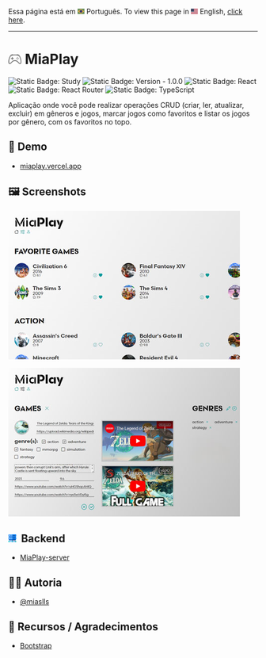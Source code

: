 Essa página está em <img src="assets/img/flag-pt-br.png" width="14" alt="Português"> Português.
To view this page in <img src="assets/img/flag-en.png" width="14" alt="English"> English, [click here](./README.md).

---

# <img src="assets/img/logo.svg" height="20" alt="Project logo"> MiaPlay

![Static Badge: Study](https://img.shields.io/badge/study-blue)
![Static Badge: Version - 1.0.0](https://img.shields.io/badge/version-1.0.0-green)
![Static Badge: React](https://img.shields.io/badge/React-5a5a5a?logo=react)
![Static Badge: React Router](https://img.shields.io/badge/React_Router-5a5a5a?logo=reactrouter)
![Static Badge: TypeScript](https://img.shields.io/badge/TypeScript-5a5a5a?logo=typescript)

Aplicação onde você pode realizar operações CRUD (criar, ler, atualizar, excluir) em gêneros e jogos, marcar jogos como favoritos e listar os jogos por gênero, com os favoritos no topo.

## 🔗 Demo

- [miaplay.vercel.app](https://miaplay.vercel.app/)

## 🖼️ Screenshots

[<img src="assets/img/thumb-01.jpg" alt="MiaMood App Screenshot">](assets/img/screenshot-01.jpg)

[<img src="assets/img/thumb-02.jpg" alt="MiaMood App Screenshot">](assets/img/screenshot-02.jpg)

## <img src="assets/img/server.png" width="16" alt="Server icon">&nbsp; Backend

- [MiaPlay-server](https://github.com/miaslls/MiaPlay-server#readme)

## 👩‍💻 Autoria

- [@miaslls](https://www.github.com/miaslls)

## 🫶 Recursos / Agradecimentos

- [Bootstrap](https://icons.getbootstrap.com/)
